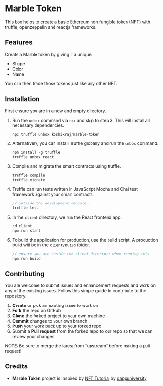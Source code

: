 # Marble Token
This box helps to create a basic Ethereum non fungible token (NFT) with truffle, openzeppelin and reactjs frameworks.

## Features

Create a Marble token by giving it a unique:
* Shape
* Color
* Name

You can then trade those tokens just like any other NFT.

## Installation

First ensure you are in a new and empty directory.

1. Run the `unbox` command via `npx` and skip to step 3. This will install all necessary dependencies.
   ```js
   npx truffle unbox koshikraj/marble-token
   ```

2. Alternatively, you can install Truffle globally and run the `unbox` command.
    ```javascript
    npm install -g truffle
    truffle unbox react
    ```

3. Compile and migrate the smart contracts using truffle.
    ```javascript
    truffle compile
    truffle migrate
    ```

4. Truffle can run tests written in JavaScript Mocha and Chai test framework against your smart contracts.
    ```javascript
    // outside the development console..
    truffle test
    ```

5. In the `client` directory, we run the React frontend app.
    ```javascript
    cd client
    npm run start
    ```

6. To build the application for production, use the build script. A production build will be in the `client/build` folder.
    ```javascript
    // ensure you are inside the client directory when running this
    npm run build
    ```
    
## Contributing

You are welcome to submit issues and enhancement requests and work on any of the existing issues. Follow this simple guide to contribute to the repository.

 1. **Create** or pick an existing issue to work on
 2. **Fork** the repo on GitHub
 3. **Clone** the forked project to your own machine
 4. **Commit** changes to your own branch
 5. **Push** your work back up to your forked repo
 6. Submit a **Pull request** from the forked repo to our repo so that we can review your changes

NOTE: Be sure to merge the latest from "upstream" before making a pull request!

## Credits

 * **Marble Token** project is inspired by [NFT Tutorial](https://github.com/dappuniversity/nft) by [dappuniversity](https://github.com/dappuniversity)
